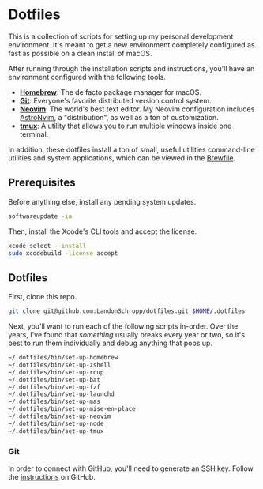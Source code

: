 # Dotfiles

This is a collection of scripts for setting up my personal development environment. It's meant to
get a new environment completely configured as fast as possible on a clean install of macOS.

After running through the installation scripts and instructions, you'll have an environment
configured with the following tools.

- **[Homebrew](http://mxcl.github.com/homebrew/)**: The de facto package manager for macOS.
- **[Git](https://git-scm.com/)**: Everyone's favorite distributed version control system.
- **[Neovim](https://neovim.io/)**: The world's best text editor. My Neovim configuration includes
  [AstroNvim](https://astronvim.com/), a "distribution", as well as a ton of customization.
- **[tmux](https://tmux.github.io/)**: A utility that allows you to run multiple windows inside one
  terminal.

In addition, these dotfiles install a ton of small, useful utilities command-line utilities and
system applications, which can be viewed in the [Brewfile](Brewfile).

## Prerequisites

Before anything else, install any pending system updates.

```sh
softwareupdate -ia
```

Then, install the Xcode's CLI tools and accept the license.

```sh
xcode-select --install
sudo xcodebuild -license accept
```

## Dotfiles

First, clone this repo.

```sh
git clone git@github.com:LandonSchropp/dotfiles.git $HOME/.dotfiles
```

Next, you'll want to run each of the following scripts in-order. Over the years, I've found that
_something_ usually breaks every year or two, so it's best to run them individually and debug
anything that pops up.

```sh
~/.dotfiles/bin/set-up-homebrew
~/.dotfiles/bin/set-up-zshell
~/.dotfiles/bin/set-up-rcup
~/.dotfiles/bin/set-up-bat
~/.dotfiles/bin/set-up-fzf
~/.dotfiles/bin/set-up-launchd
~/.dotfiles/bin/set-up-mas
~/.dotfiles/bin/set-up-mise-en-place
~/.dotfiles/bin/set-up-neovim
~/.dotfiles/bin/set-up-node
~/.dotfiles/bin/set-up-tmux
```

### Git

In order to connect with GitHub, you'll need to generate an SSH key. Follow the
[instructions](https://docs.github.com/en/authentication/connecting-to-github-with-ssh) on GitHub.
